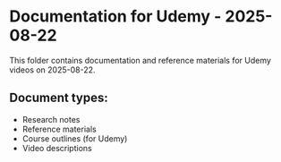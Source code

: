 # Documentation for Udemy - 2025-08-22

This folder contains documentation and reference materials for Udemy videos on 2025-08-22.

## Document types:
- Research notes
- Reference materials
- Course outlines (for Udemy)
- Video descriptions
